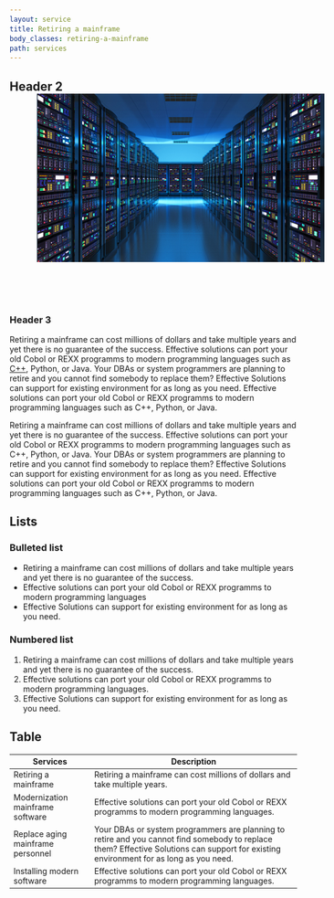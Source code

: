 ```yaml
---
layout: service
title: Retiring a mainframe
body_classes: retiring-a-mainframe
path: services
---
```


## Header 2<img src="/images/cod.jpg" class="float-right" style="margin-left:48px;margin-bottom:63px;">

### Header 3


Retiring a mainframe can cost millions of dollars and take multiple years and yet there is no guarantee of the 
success. Effective solutions can port your old Cobol or REXX programms to modern programming languages such as <a 
href="#">C++</a>, Python, or Java. Your DBAs or system programmers are planning to retire and you cannot find 
somebody to replace them? Effective Solutions can support for existing environment for as long as you need. 
Effective solutions can port your old Cobol or REXX programms to modern programming languages such as C++, 
Python, or Java.

Retiring a mainframe can cost millions of dollars and take multiple years and yet there is no guarantee of the 
success. Effective solutions can port your old Cobol or REXX programms to modern programming languages such as 
C++, Python, or Java. Your DBAs or system programmers are planning to retire and you cannot find somebody to 
replace them? Effective Solutions can support for existing environment for as long as you need. Effective 
solutions can port your old Cobol or REXX programms to modern programming languages such as C++, Python, or Java.


## Lists
### Bulleted list

<ul class="list-unstyled">
  <li class="es-list-node">Retiring a mainframe can cost millions of dollars and take multiple years and yet there is no guarantee of the success. </li>
  <li class="es-list-node">Effective solutions can port your old Cobol or REXX programms to modern programming languages </li>
  <li class="es-list-node">Effective Solutions can support for existing environment for as long as you need. </li>
</ul>

### Numbered list

<ol class="es-ol">
<li class="es-li">Retiring a mainframe can cost millions of dollars and take multiple years and yet there is no guarantee of the success.</li>
<li class="es-li">Effective solutions can port your old Cobol or REXX programms to modern programming languages.</li>
<li class="es-li">Effective Solutions can support for existing environment for as long as you need.</li>
</ol>

## Table

<div class="">
  <table class="table table-striped">
    <thead>
      <tr>
        <th scope="col">Services</th>
        <th scope="col">Description</th>
      </tr>
    </thead>
    <tbody>
      <tr>
        <td scope="row">Retiring a mainframe</td>
        <td>Retiring a mainframe can cost millions of dollars and take multiple years.</td>
      </tr>
      <tr>
        <td scope="row">Modernization mainframe software</td>
        <td>Effective solutions can port your old Cobol or REXX programms to modern programming languages.</td>
      </tr>
      <tr>
        <td scope="row">Replace aging mainframe personnel</td>
        <td>Your DBAs or system programmers are planning to retire and you cannot find somebody to replace them? Effective Solutions can support for existing environment for as long as you need.</td>
      </tr>
      <tr>
        <td scope="row">Installing modern software</td>
        <td>Effective solutions can port your old Cobol or REXX programms to modern programming languages.</td>
      </tr>
    </tbody>
  </table>
</div>